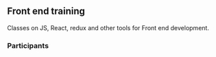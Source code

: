 ## Front end training

Classes on JS, React, redux and other tools for Front end development.

### Participants
